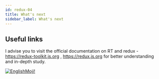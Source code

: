 ```yaml
---
id: redux-04
title: What's next
sidebar_label: What's next
---
```


## Useful links

I advise you to visit the official documentation on RT and redux - https://redux-toolkit.js.org , https://redux.js.org for better understanding and in-depth study.

[![EnglishMoji!](/img/logo/englishmoji.png)](https://apps.apple.com/kz/app/englishmoji/id6450254885)